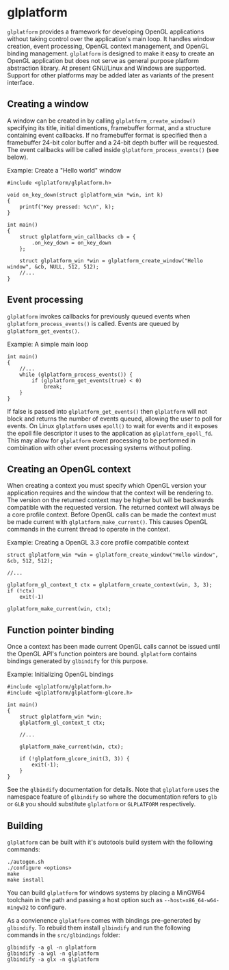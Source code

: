 glplatform
==========

`glplatform` provides a framework for developing OpenGL applications without taking control over the application's main loop. It handles window creation, event processing, OpenGL context management, and OpenGL binding management. `glplatform` is designed to make it easy to create an OpenGL application but does not serve as general purpose platform abstraction library. At present GNU/Linux and Windows are supported. Support for other platforms may be added later as variants of the present interface.

Creating a window
-----------------

A window can be created in by calling `glplatform_create_window()` specifying its title, initial dimentions, framebuffer format, and a structure containing event callbacks. If no framebuffer format is specified then a framebuffer 24-bit color buffer and a 24-bit depth buffer will be requested. The event callbacks will be called inside `glplatform_process_events()` (see below).

Example: Create a "Hello world" window

	#include <glplatform/glplatform.h>

	void on_key_down(struct glplatform_win *win, int k)
	{
		printf("Key pressed: %c\n", k);
	}

	int main()
	{
		struct glplatform_win_callbacks cb = {
			.on_key_down = on_key_down
		};

		struct glplatform_win *win = glplatform_create_window("Hello window", &cb, NULL, 512, 512);
		//...
	}

Event processing
----------------

`glplatform` invokes callbacks for previously queued events when `glplatform_process_events()` is called. Events are queued by `glplatform_get_events()`.

Example: A simple main loop

	int main()
	{
		//...
		while (glplatform_process_events()) {
			if (glplatform_get_events(true) < 0)
				break;
		}
	}

If false is passed into `glplatform_get_events()` then `glplatform` will not block and returns the number of events queued, allowing the user to poll for events. On Linux `glplatform` uses `epoll()` to wait for events and it exposes the epoll file descriptor it uses to the application as `glplatform_epoll_fd`. This may allow for `glplatform` event processing to be performed in combination with other event processing systems without polling.

Creating an OpenGL context
--------------------------

When creating a context you must specify which OpenGL version your application requires and the window that the context will be rendering to. The version on the returned context may be higher but will be backwards compatible with the requested version. The returned context will always be a core profile context. Before OpenGL calls can be made the context must be made current with `glplatform_make_current()`. This causes OpenGL commands in the current thread to operate in the context.

Example: Creating a OpenGL 3.3 core profile compatible context

	struct glplatform_win *win = glplatform_create_window("Hello window", &cb, 512, 512);

	//...

	glplatform_gl_context_t ctx = glplatform_create_context(win, 3, 3);
	if (!ctx)
		exit(-1)

	glplatform_make_current(win, ctx);

Function pointer binding
------------------------

Once a context has been made current OpenGL calls cannot be issued until the OpenGL API's function pointers are bound. `glplatform` contains bindings generated by `glbindify` for this purpose.

Example: Initializing OpenGL bindings

	#include <glplatform/glplatform.h>
	#include <glplatform/glplatform-glcore.h>

	int main()
	{
		struct glplatform_win *win;
		glplatform_gl_context_t ctx;

		//...

		glplatform_make_current(win, ctx);

		if (!glplatform_glcore_init(3, 3)) {
			exit(-1);
		}
	}


See the `glbindify` documentation for details. Note that `glplatform` uses the namespace feature of `glbindify` so where the documentation refers to `glb` or `GLB` you should substitute `glplatform` or `GLPLATFORM`
respectively.

Building
--------

`glplatform` can be built with it's autotools build system with the following commands:

	./autogen.sh
	./configure <options>
	make
	make install

You can build `glplatform` for windows systems by placing a MinGW64 toolchain in the path and passing a host option such as `--host=x86_64-w64-mingw32` to configure.

As a convienence `glplatform` comes with bindings pre-generated by `glbindify`. To rebuild them install `glbindify` and run the following commands
in the `src/glbindings` folder:

	glbindify -a gl -n glplatform
	glbindify -a wgl -n glplatform
	glbindify -a glx -n glplatform
